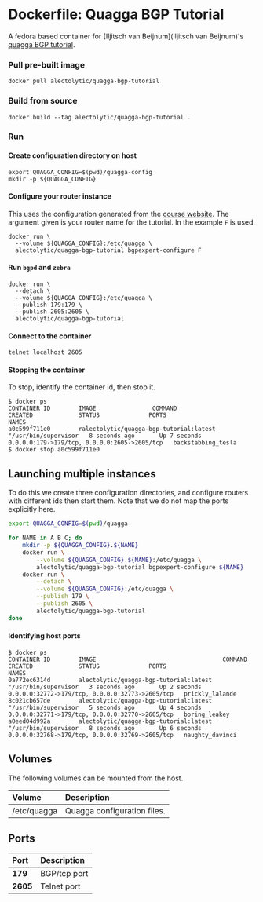 # Dockerfile: Quagga BGP Tutorial

A fedora based container for [Iljitsch van Beijnum](Iljitsch van Beijnum)'s [quagga BGP tutorial](http://www.bgpexpert.com/course.php).

### Pull pre-built image
```
docker pull alectolytic/quagga-bgp-tutorial
```

### Build from source
```
docker build --tag alectolytic/quagga-bgp-tutorial .
```

### Run

#### Create configuration directory on host
```
export QUAGGA_CONFIG=$(pwd)/quagga-config
mkdir -p ${QUAGGA_CONFIG}
```

#### Configure your router instance
This uses the configuration generated from the [course website](http://www.bgpexpert.com/course.php). The argument given is your router name for the tutorial. In the example `F` is used.

```
docker run \
  --volume ${QUAGGA_CONFIG}:/etc/quagga \
  alectolytic/quagga-bgp-tutorial bgpexpert-configure F
```
#### Run `bgpd` and `zebra`
```
docker run \
  --detach \
  --volume ${QUAGGA_CONFIG}:/etc/quagga \
  --publish 179:179 \
  --publish 2605:2605 \
  alectolytic/quagga-bgp-tutorial
```

#### Connect to the container
```
telnet localhost 2605
```

#### Stopping the container
To stop, identify the container id, then stop it.

```
$ docker ps
CONTAINER ID        IMAGE                COMMAND                CREATED             STATUS              PORTS                                          NAMES
a0c599f711e0        ralectolytic/quagga-bgp-tutorial:latest   "/usr/bin/supervisor   8 seconds ago       Up 7 seconds        0.0.0.0:179->179/tcp, 0.0.0.0:2605->2605/tcp   backstabbing_tesla
$ docker stop a0c599f711e0
```

## Launching multiple instances
To do this we create three configuration directories, and configure routers with different ids then start them. Note that we do not map the ports explicitly here.

```sh
export QUAGGA_CONFIG=$(pwd)/quagga

for NAME in A B C; do
    mkdir -p ${QUAGGA_CONFIG}.${NAME}
    docker run \
        --volume ${QUAGGA_CONFIG}.${NAME}:/etc/quagga \
        alectolytic/quagga-bgp-tutorial bgpexpert-configure ${NAME}
    docker run \
        --detach \
        --volume ${QUAGGA_CONFIG}:/etc/quagga \
        --publish 179 \
        --publish 2605 \
        alectolytic/quagga-bgp-tutorial
done
```

#### Identifying host ports
```
$ docker ps
CONTAINER ID        IMAGE                                    COMMAND                CREATED             STATUS              PORTS                                             NAMES
0a772ec6314d        alectolytic/quagga-bgp-tutorial:latest   "/usr/bin/supervisor   3 seconds ago       Up 2 seconds        0.0.0.0:32772->179/tcp, 0.0.0.0:32773->2605/tcp   prickly_lalande
8c021cb657de        alectolytic/quagga-bgp-tutorial:latest   "/usr/bin/supervisor   5 seconds ago       Up 4 seconds        0.0.0.0:32771->179/tcp, 0.0.0.0:32770->2605/tcp   boring_leakey
a0eed04d992a        alectolytic/quagga-bgp-tutorial:latest   "/usr/bin/supervisor   8 seconds ago       Up 6 seconds        0.0.0.0:32768->179/tcp, 0.0.0.0:32769->2605/tcp   naughty_davinci
```

## Volumes
The following volumes can be mounted from the host.

| Volume  | Description |
| :------------ | :------------ |
| /etc/quagga | Quagga configuration files. |

## Ports
| Port  | Description |
| :------------ | :------------ |
| **179** | BGP/tcp port |
| **2605** | Telnet port |
